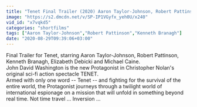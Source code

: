 ```yaml
---
title: "Tenet Final Trailer (2020) Aaron Taylor-Johnson, Robert Pattinson Action Movie HD"
image: "https://s2.dmcdn.net/v/SP-IP1VGyfx_yeh0U/x240"
vid_id: "x7vqkd5"
categories: "shortfilms"
tags: ["Aaron Taylor-Johnson","Robert Pattinson","Kenneth Branagh"]
date: "2020-08-29T09:39:06+03:00"
---
```

Final Trailer for Tenet, starring Aaron Taylor-Johnson, Robert Pattinson, Kenneth Branagh, Elizabeth Debicki and Michael Caine.  <br>John David Washington is the new Protagonist in Christopher Nolan's original sci-fi action spectacle TENET.  <br>Armed with only one word -- Tenet -- and fighting for the survival of the entire world, the Protagonist journeys through a twilight world of international espionage on a mission that will unfold in something beyond real time. Not time travel ... Inversion ...
